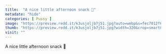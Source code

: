 ```yaml
---
title:  "A nice little afternoon snack 🥵"
metadate: "hide"
categories: [ Pussy ]
image: "https://preview.redd.it/k3usjoljb7j51.jpg?auto=webp&s=fec7012f66faf65ac058db52acf2f0cc1ca6515a"
thumb: "https://preview.redd.it/k3usjoljb7j51.jpg?width=320&crop=smart&auto=webp&s=045cf6a2dbf6b69c57963324c14c7185fe1a1a69"
visit: ""
---
```

A nice little afternoon snack 🥵

